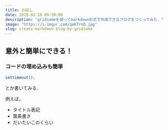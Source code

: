 ```yaml
---
title: お試し
date: 2019-02-18 09:30:00
description: "gridsomeを使ってmarkdown形式で作成できるブログをつくってみた．"
image: "https://i.imgur.com/qeKTrnD.jpg"
slug: create-markdown-blog-by-gridsome
---
```


## 意外と簡単にできる！

### コードの埋め込みも簡単

```javascript
settimeout();
```

とか書いてみる．

例えば，

- タイトル表記
- 箇条書き
- だいたいこのくらい

